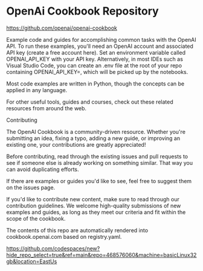 # OpenAi Cookbook Repository

<https://github.com/openai/openai-cookbook>

Example code and guides for accomplishing common tasks with the OpenAI API. To run these examples, you'll need an OpenAI account and associated API key (create a free account here). Set an environment variable called OPENAI_API_KEY with your API key. Alternatively, in most IDEs such as Visual Studio Code, you can create an .env file at the root of your repo containing OPENAI_API_KEY=<your API key>, which will be picked up by the notebooks.

Most code examples are written in Python, though the concepts can be applied in any language.

For other useful tools, guides and courses, check out these related resources from around the web.

Contributing

The OpenAI Cookbook is a community-driven resource. Whether you're submitting an idea, fixing a typo, adding a new guide, or improving an existing one, your contributions are greatly appreciated!

Before contributing, read through the existing issues and pull requests to see if someone else is already working on something similar. That way you can avoid duplicating efforts.

If there are examples or guides you'd like to see, feel free to suggest them on the issues page.

If you'd like to contribute new content, make sure to read through our contribution guidelines. We welcome high-quality submissions of new examples and guides, as long as they meet our criteria and fit within the scope of the cookbook.

The contents of this repo are automatically rendered into cookbook.openai.com based on registry.yaml.

<https://github.com/codespaces/new?hide_repo_select=true&ref=main&repo=468576060&machine=basicLinux32gb&location=EastUs>
